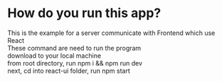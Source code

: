 # How do you run this app?
This is the example for a server communicate with Frontend which use React  
These command are need to run the program  
download to your local machine  
from root directory, run npm i && npm run dev  
next, cd into react-ui folder, run npm start  
